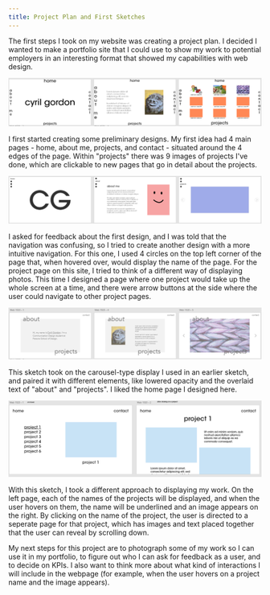 ```yaml
---
title: Project Plan and First Sketches
---
```



The first steps I took on my website was creating a project plan. I decided I wanted to make a portfolio site that I could use to show my work to potential employers in an interesting format that showed my capabilities with web design.

<img src="assets/sketch1.PNG"> 

I first started creating some preliminary designs. My first idea had 4 main pages - home, about me, projects, and contact - situated around the 4 edges of the page. Within "projects" there was 9 images of projects I've done, which are clickable to new pages that go in detail about the projects.

<img src="assets/sketch2.PNG">

I asked for feedback about the first design, and I was told that the navigation was confusing, so I tried to create another design with a more intuitive navigation. For this one, I used 4 circles on the top left corner of the page that, when hovered over, would display the name of the page. For the project page on this site, I tried to think of a different way of displaying photos. This time I designed a page where one project would take up the whole screen at a time, and there were arrow buttons at the side where the user could navigate to other project pages. 

<img src="assets/sketch3.PNG">

This sketch took on the carousel-type display I used in an earlier sketch, and paired it with different elements, like lowered opacity and the overlaid text of "about" and "projects". I liked the home page I designed here.

<img src="assets/sketch4.PNG">

With this sketch, I took a different approach to displaying my work. On the left page, each of the names of the projects will be displayed, and when the user hovers on them, the name will be underlined and an image appears on the right. By clicking on the name of the project, the user is directed to a seperate page for that project, which has images and text placed together that the user can reveal by scrolling down.

My next steps for this project are to photograph some of my work so I can use it in my portfolio, to figure out who I can ask for feedback as a user, and to decide on KPIs. I also want to think more about what kind of interactions I will include in the webpage (for example, when the user hovers on a project name and the image appears).